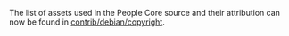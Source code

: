 The list of assets used in the People Core source and their attribution can now be found in [contrib/debian/copyright](../contrib/debian/copyright).
